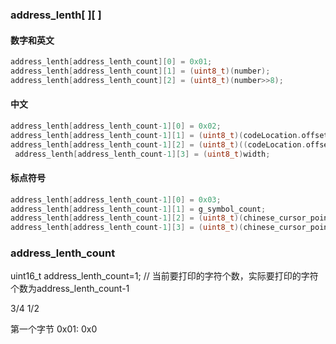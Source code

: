 

### address_lenth[ ][ ]

#### 数字和英文
```c
address_lenth[address_lenth_count][0] = 0x01;
address_lenth[address_lenth_count][1] = (uint8_t)(number);
address_lenth[address_lenth_count][2] = (uint8_t)(number>>8);
```

#### 中文
```c
address_lenth[address_lenth_count-1][0] = 0x02;
address_lenth[address_lenth_count-1][1] = (uint8_t)(codeLocation.offset+chinese_cursor_pointer*2);
address_lenth[address_lenth_count-1][2] = (uint8_t)((codeLocation.offset+chinese_cursor_pointer*2)>>8);
 address_lenth[address_lenth_count-1][3] = (uint8_t)width;
 ```

#### 标点符号
```c
address_lenth[address_lenth_count-1][0] = 0x03;
address_lenth[address_lenth_count-1][1] = g_symbol_count;
address_lenth[address_lenth_count-1][2] = (uint8_t)(chinese_cursor_pointer);
address_lenth[address_lenth_count-1][3] = (uint8_t)(chinese_cursor_pointer>>8);
```

### address_lenth_count
uint16_t address_lenth_count=1;   // 当前要打印的字符个数，实际要打印的字符个数为address_lenth_count-1


3/4
1/2



 第一个字节
 0x01: 
 0x0
 